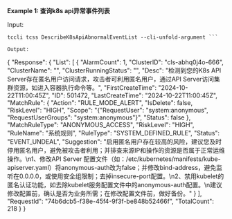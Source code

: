 **Example 1: 查询k8s api异常事件列表**



Input: 

```
tccli tcss DescribeK8sApiAbnormalEventList --cli-unfold-argument ```

Output: 
```
{
    "Response": {
        "List": [
            {
                "AlarmCount": 1,
                "ClusterID": "cls-abhq0j4o-666",
                "ClusterName": "",
                "ClusterRunningStatus": "",
                "Desc": "检测到您的K8s API Server存在匿名用户访问请求，攻击者可利用匿名用户，通过API Server访问集群资源，如进入容器执行命令等。",
                "FirstCreateTime": "2024-10-22T11:00:45Z",
                "ID": 501472,
                "LastCreateTime": "2024-10-22T11:00:45Z",
                "MatchRule": {
                    "Action": "RULE_MODE_ALERT",
                    "IsDelete": false,
                    "RiskLevel": "HIGH",
                    "Scope": "{\"RequestUser\": \"system:anonymous\", \"RequestUserGroups\": \"system:anonymous\"}",
                    "Status": false
                },
                "MatchRuleType": "ANONYMOUS_ACCESS",
                "RiskLevel": "HIGH",
                "RuleName": "系统规则",
                "RuleType": "SYSTEM_DEFINED_RULE",
                "Status": "EVENT_UNDEAL",
                "Suggestion": "启用匿名用户存在较高的风险，建议您及时停用匿名用户，避免被攻击者利用；并排查来源IP和操作的资源是否属于正常运维操作。\n1、修改API Server 配置文件（如：/etc/kubernetes/manifests/kube-apiserver.yaml）将anonymous-auth改为false；并修改bind-address，避免监听在0.0.0.0，或使用安全组限制；去掉insecure-port配置。\n2、禁用kubelet的匿名认证功能，如去除kubelet服务配置文件中的anonymous-auth配置。\n建议修改配置前，确认是否为业务所需；在修改配置文件前，做好备份。"
            }
        ],
        "RequestId": "74b6dcb5-f38e-45f4-9f3f-be848b52466f",
        "TotalCount": 218
    }
}
```

